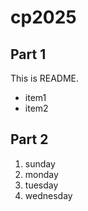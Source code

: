 # cp2025

## Part 1
This is README.
- item1
- item2

## Part 2
1. sunday
1. monday
1. tuesday
1. wednesday


